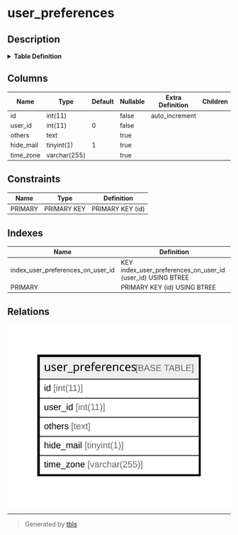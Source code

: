 # user_preferences

## Description

<details>
<summary><strong>Table Definition</strong></summary>

```sql
CREATE TABLE `user_preferences` (
  `id` int(11) NOT NULL AUTO_INCREMENT,
  `user_id` int(11) NOT NULL DEFAULT '0',
  `others` text,
  `hide_mail` tinyint(1) DEFAULT '1',
  `time_zone` varchar(255) DEFAULT NULL,
  PRIMARY KEY (`id`),
  KEY `index_user_preferences_on_user_id` (`user_id`)
) ENGINE=InnoDB DEFAULT CHARSET=latin1
```

</details>

## Columns

| Name | Type | Default | Nullable | Extra Definition | Children | Parents | Comment |
| ---- | ---- | ------- | -------- | --------------- | -------- | ------- | ------- |
| id | int(11) |  | false | auto_increment |  |  |  |
| user_id | int(11) | 0 | false |  |  |  |  |
| others | text |  | true |  |  |  |  |
| hide_mail | tinyint(1) | 1 | true |  |  |  |  |
| time_zone | varchar(255) |  | true |  |  |  |  |

## Constraints

| Name | Type | Definition |
| ---- | ---- | ---------- |
| PRIMARY | PRIMARY KEY | PRIMARY KEY (id) |

## Indexes

| Name | Definition |
| ---- | ---------- |
| index_user_preferences_on_user_id | KEY index_user_preferences_on_user_id (user_id) USING BTREE |
| PRIMARY | PRIMARY KEY (id) USING BTREE |

## Relations

![er](user_preferences.svg)

---

> Generated by [tbls](https://github.com/k1LoW/tbls)
